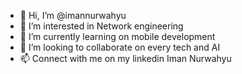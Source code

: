 - 👋 Hi, I’m @imannurwahyu
- 👀 I’m interested in Network engineering
- 🌱 I’m currently learning on mobile development
- 💞️ I’m looking to collaborate on every tech and AI 
- 📫 Connect with me on my linkedin Iman Nurwahyu

